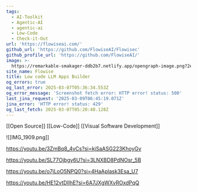 ```yaml
---
tags:
  - AI-Toolkit
  - Agentic-AI
  - agentic-ai
  - Low-Code
  - Check-it-Out
url: 'https://flowiseai.com/'
github_url: 'https://github.com/FlowiseAI/Flowisec'
github_profile_url: 'https://github.com/FlowiseAI/'
image: >-
  https://remarkable-smakager-ddb2b7.netlify.app/opengraph-image.png?2eca201df198027c
site_name: Flowise
title: Low code LLM Apps Builder
og_errors: true
og_last_error: 2025-03-07T05:36:34.553Z
og_error_message: 'Screenshot fetch error: HTTP error! status: 500'
last_jina_request: '2025-03-09T06:45:19.071Z'
jina_error: 'HTTP error! status: 429'
og_last_fetch: 2025-03-07T05:20:40.128Z
---
```

[[Open Source]] [[Low-Code]] [[Visual Software Development]]

![[IMG_1909.png]]

https://youtu.be/3ZmBq8_4vCs?si=kjSaASG223KhoyGv

https://youtu.be/SL77Ojbgy6U?si=3LNXBD8PdNOsr_5B

https://youtu.be/o7jLoO5NPQ0?si=4HaAplask3Esa_U7

https://youtu.be/HE12vtDIlhE?si=6A7JXgWXvROxdPqQ
